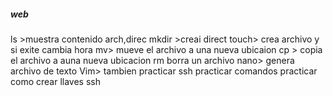 ##### web
ls >muestra contenido arch,direc
mkdir >creai direct
touch> crea archivo y si exite  cambia hora
mv> mueve el archivo a una nueva ubicaion
cp > copia el archivo a auna nueva ubicacion
rm borra un archivo
nano> genera archivo de texto
Vim> tambien
practicar ssh
practicar comandos 
practicar como crear llaves ssh 